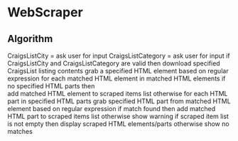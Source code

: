 # WebScraper

## Algorithm

CraigsListCity = ask user for input
CraigsListCategory = ask user for input
if CraigsListCity and CraigsListCategory are valid then download specified CraigsList listing contents
grab a specified HTML element based on regular expression
for each matched HTML element in matched HTML elements
if no specified HTML parts then  
 add matched HTML element to scraped items list
otherwise
for each HTML part in specified HTML parts
grab specified HTML part from matched HTML element based on regular expression
if match found then add matched HTML part to scraped items list
otherwise show warning
if scraped item list is not empty then display scraped HTML elements/parts
otherwise show no matches
